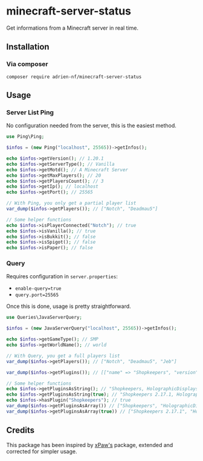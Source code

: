 # minecraft-server-status
Get informations from a Minecraft server in real time.
## Installation
### Via composer
`composer require adrien-nf/minecraft-server-status`
## Usage
### Server List Ping
No configuration needed from the server, this is the easiest method.
```php
use Ping\Ping;

$infos = (new Ping("localhost", 25565))->getInfos();

echo $infos->getVersion(); // 1.20.1
echo $infos->getServerType(); // Vanilla
echo $infos->getMotd(); // A Minecraft Server
echo $infos->getMaxPlayers(); // 20
echo $infos->getPlayersCount(); // 3
echo $infos->getIp(); // localhost
echo $infos->getPort(); // 25565

// With Ping, you only get a partial player list
var_dump($infos->getPlayers()); // ["Notch", "Deadmau5"]

// Some helper functions
echo $infos->isPlayerConnected("Notch"); // true
echo $infos->isVanilla(); // true
echo $infos->isBukkit(); // false
echo $infos->isSpigot(); // false
echo $infos->isPaper(); // false
```
### Query
Requires configuration in `server.properties`:
- `enable-query=true`
- `query.port=25565`

Once this is done, usage is pretty straightforward.
```php
use Queries\JavaServerQuery;

$infos = (new JavaServerQuery("localhost", 25565))->getInfos();

echo $infos->getGameType(); // SMP
echo $infos->getWorldName(); // world

// With Query, you get a full players list
var_dump($infos->getPlayers()); // ["Notch", "Deadmau5", "Jeb"]

var_dump($infos->getPlugins()); // [["name" => "Shopkeepers", "version" => "2.17.1"], ["name" => "HolographicDisplays", "version" => "3.0.2"]]

// Some helper functions
echo $infos->getPluginsAsString(); // "Shopkeepers, HolographicDisplays"
echo $infos->getPluginsAsString(true); // "Shopkeepers 2.17.1, HolographicDisplays 3.0.2"
echo $infos->hasPlugin("Shopkeepers"); // true
var_dump($infos->getPluginsAsArray()) // ["Shopkeepers", "HolographicDisplays"]
var_dump($infos->getPluginsAsArray(true)) // ["Shopkeepers 2.17.1", "HolographicDisplays 3.0.2"]
```
## Credits
This package has been inspired by [xPaw's](https://github.com/xPaw/PHP-Minecraft-Query) package, extended and corrected for simpler usage.
